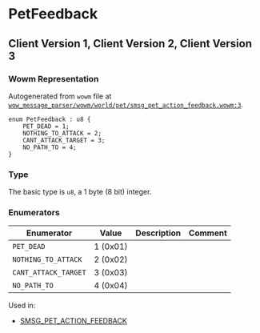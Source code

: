 # PetFeedback

## Client Version 1, Client Version 2, Client Version 3

### Wowm Representation

Autogenerated from `wowm` file at [`wow_message_parser/wowm/world/pet/smsg_pet_action_feedback.wowm:3`](https://github.com/gtker/wow_messages/tree/main/wow_message_parser/wowm/world/pet/smsg_pet_action_feedback.wowm#L3).

```rust,ignore
enum PetFeedback : u8 {
    PET_DEAD = 1;
    NOTHING_TO_ATTACK = 2;
    CANT_ATTACK_TARGET = 3;
    NO_PATH_TO = 4;
}
```
### Type
The basic type is `u8`, a 1 byte (8 bit) integer.
### Enumerators
| Enumerator | Value  | Description | Comment |
| --------- | -------- | ----------- | ------- |
| `PET_DEAD` | 1 (0x01) |  |  |
| `NOTHING_TO_ATTACK` | 2 (0x02) |  |  |
| `CANT_ATTACK_TARGET` | 3 (0x03) |  |  |
| `NO_PATH_TO` | 4 (0x04) |  |  |

Used in:
* [SMSG_PET_ACTION_FEEDBACK](smsg_pet_action_feedback.md)

